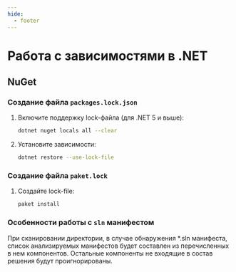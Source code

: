 ```yaml
---
hide:
  - footer
---
```


# Работа с зависимостями в .NET

## NuGet

### Создание файла `packages.lock.json`

1. Включите поддержку lock-файла (для .NET 5 и выше):
   ```sh
   dotnet nuget locals all --clear
   ```

2. Установите зависимости:
   ```sh
   dotnet restore --use-lock-file
   ```

### Создание файла `paket.lock`

1. Создайте lock-file:
   ```sh
   paket install
   ```
   
### Особенности работы с `sln` манифестом

При сканировании директории, в случае обнаружения *.sln манифеста, список анализируемых манифестов будет составлен из перечисленных в нем компонентов. Остальные компоненты не входящие в состав решения будут проигнорированы.